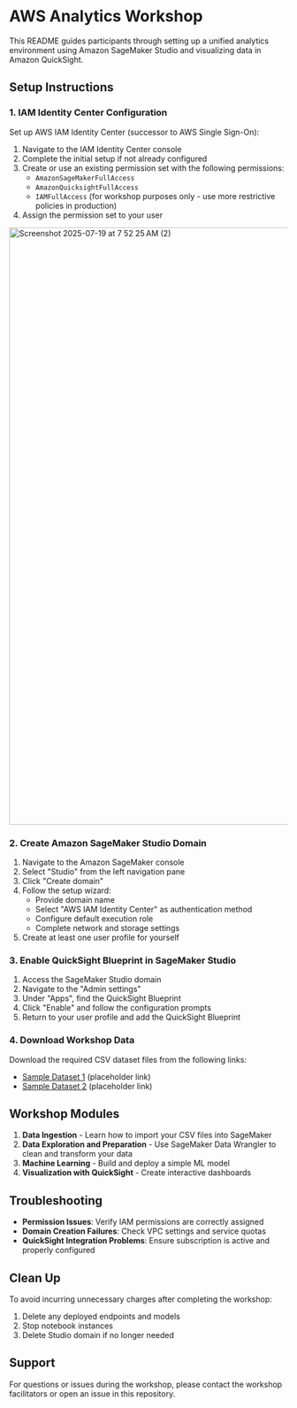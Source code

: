 # AWS Analytics Workshop
This README guides participants through setting up a unified analytics environment using Amazon SageMaker Studio and visualizing data in Amazon QuickSight.

## Setup Instructions

### 1. IAM Identity Center Configuration

Set up AWS IAM Identity Center (successor to AWS Single Sign-On):

1. Navigate to the IAM Identity Center console
2. Complete the initial setup if not already configured
3. Create or use an existing permission set with the following permissions:
   - `AmazonSageMakerFullAccess`
   - `AmazonQuicksightFullAccess`
   - `IAMFullAccess` (for workshop purposes only - use more restrictive policies in production)
4. Assign the permission set to your user
<img width="1920" height="1080" alt="Screenshot 2025-07-19 at 7 52 25 AM (2)" src="https://github.com/user-attachments/assets/6a4d2cec-e3d6-4dd2-9687-d4077c89c3f7" />

### 2. Create Amazon SageMaker Studio Domain

1. Navigate to the Amazon SageMaker console
2. Select "Studio" from the left navigation pane
3. Click "Create domain"
4. Follow the setup wizard:
   - Provide domain name
   - Select "AWS IAM Identity Center" as authentication method
   - Configure default execution role
   - Complete network and storage settings
5. Create at least one user profile for yourself

### 3. Enable QuickSight Blueprint in SageMaker Studio

1. Access the SageMaker Studio domain
2. Navigate to the "Admin settings"
3. Under "Apps", find the QuickSight Blueprint
4. Click "Enable" and follow the configuration prompts
5. Return to your user profile and add the QuickSight Blueprint

### 4. Download Workshop Data

Download the required CSV dataset files from the following links:
- [Sample Dataset 1](#) (placeholder link)
- [Sample Dataset 2](#) (placeholder link)

## Workshop Modules

1. **Data Ingestion** - Learn how to import your CSV files into SageMaker
2. **Data Exploration and Preparation** - Use SageMaker Data Wrangler to clean and transform your data
3. **Machine Learning** - Build and deploy a simple ML model
4. **Visualization with QuickSight** - Create interactive dashboards

## Troubleshooting

- **Permission Issues**: Verify IAM permissions are correctly assigned
- **Domain Creation Failures**: Check VPC settings and service quotas
- **QuickSight Integration Problems**: Ensure subscription is active and properly configured

## Clean Up

To avoid incurring unnecessary charges after completing the workshop:
1. Delete any deployed endpoints and models
2. Stop notebook instances
3. Delete Studio domain if no longer needed

## Support

For questions or issues during the workshop, please contact the workshop facilitators or open an issue in this repository.
